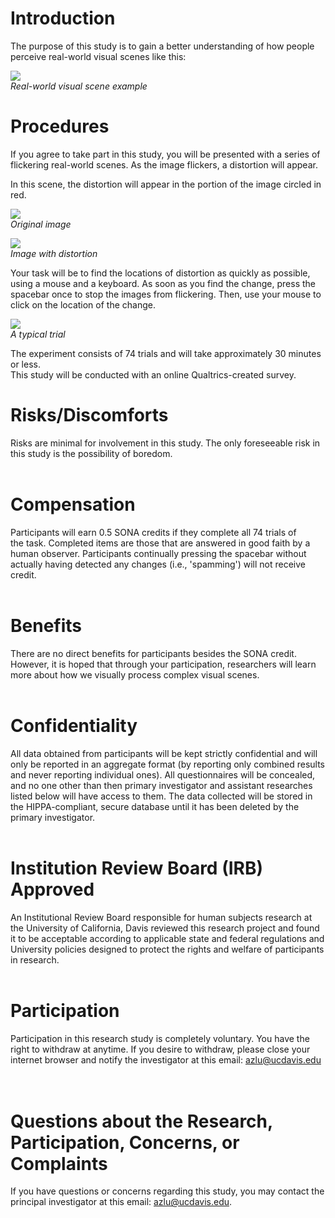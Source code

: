 # Introduction

The purpose of this study is to gain a better understanding of how people perceive real-world visual scenes like this:


![](https://alanzhihaolu.github.io/changeBlindness/FChange/fcb01/diffeomorph_version/main/Input/consent/coffeemaker.jpg)  
_Real-world visual scene example_

  
# Procedures 

If you agree to take part in this study, you will be presented with a series of flickering real-world scenes. As the image flickers, a distortion will appear.

In this scene, the distortion will appear in the portion of the image circled in red.

![](https://alanzhihaolu.github.io/changeBlindness/FChange/fcb01/diffeomorph_version/main/Input/consent/coffeemaker_absent_circled.png)   
_Original image_  

![](https://alanzhihaolu.github.io/changeBlindness/FChange/fcb01/diffeomorph_version/main/Input/consent/coffeemaker_present_circled.png)   
_Image with distortion_

  
Your task will be to find the locations of distortion as quickly as possible, using a mouse and a keyboard. As soon as you find the change, press the spacebar once to stop the images from flickering. Then, use your mouse to click on the location of the change.

  
![](https://alanzhihaolu.github.io/changeBlindness/FChange/fcb01/diffeomorph_version/main/Input/consent/trial_procedure.png)  
_A typical trial_

  
The experiment consists of 74 trials and will take approximately 30 minutes or less.  
This study will be conducted with an online Qualtrics-created survey.

# Risks/Discomforts
Risks are minimal for involvement in this study. The only foreseeable risk in this study is the possibility of boredom.   
 

# Compensation
Participants will earn 0.5 SONA credits if they complete all 74 trials of the task. Completed items are those that are answered in good faith by a human observer. Participants continually pressing the spacebar without actually having detected any changes (i.e., 'spamming') will not receive credit.  
 

# Benefits  
There are no direct benefits for participants besides the SONA credit. However, it is hoped that through your participation, researchers will learn more about how we visually process complex visual scenes.  
 

# Confidentiality
All data obtained from participants will be kept strictly confidential and will only be reported in an aggregate format (by reporting only combined results and never reporting individual ones). All questionnaires will be concealed, and no one other than then primary investigator and assistant researches listed below will have access to them. The data collected will be stored in the HIPPA-compliant, secure database until it has been deleted by the primary investigator.  
 

# Institution Review Board (IRB) Approved
An Institutional Review Board responsible for human subjects research at the University of California, Davis reviewed this research project and found it to be acceptable according to applicable state and federal regulations and University policies designed to protect the rights and welfare of participants in research.  
 

# Participation
Participation in this research study is completely voluntary. You have the right to withdraw at anytime. If you desire to withdraw, please close your internet browser and notify the investigator at this email: azlu@ucdavis.edu     
 

# Questions about the Research, Participation, Concerns, or Complaints
If you have questions or concerns regarding this study, you may contact the principal investigator at this email: azlu@ucdavis.edu.